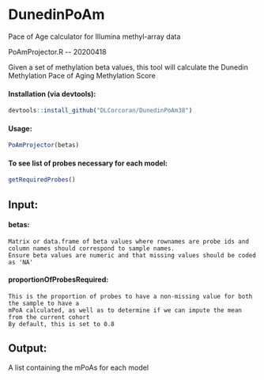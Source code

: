 # DunedinPoAm
Pace of Age calculator for Illumina methyl-array data

PoAmProjector.R -- 20200418

Given a set of methylation beta values, this tool will calculate the Dunedin Methylation Pace of Aging Methylation Score
 
#### Installation (via devtools):
```r
devtools::install_github("DLCorcoran/DunedinPoAm38")
```

#### Usage:
```r
PoAmProjector(betas)
```

#### To see list of probes necessary for each model:
```r
getRequiredProbes()
```

## Input:
####  betas:
    Matrix or data.frame of beta values where rownames are probe ids and column names should correspond to sample names.  
    Ensure beta values are numeric and that missing values should be coded as 'NA'  

####  proportionOfProbesRequired:  
    This is the proportion of probes to have a non-missing value for both the sample to have a  
    mPoA calculated, as well as to determine if we can impute the mean from the current cohort  
    By default, this is set to 0.8  
  
## Output:  
   A list containing the mPoAs for each model

